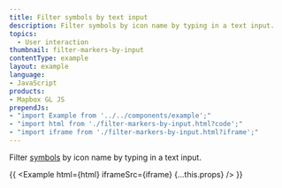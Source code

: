 ```yaml
---
title: Filter symbols by text input
description: Filter symbols by icon name by typing in a text input.
topics:
  - User interaction
thumbnail: filter-markers-by-input
contentType: example
layout: example
language:
- JavaScript
products:
- Mapbox GL JS
prependJs:
- "import Example from '../../components/example';"
- "import html from './filter-markers-by-input.html?code';"
- "import iframe from './filter-markers-by-input.html?iframe';"
---
```


Filter [symbols](/mapbox-gl-js/style-spec/layers/#symbol) by icon name by typing in a text input.

{{ <Example html={html} iframeSrc={iframe} {...this.props} /> }}
